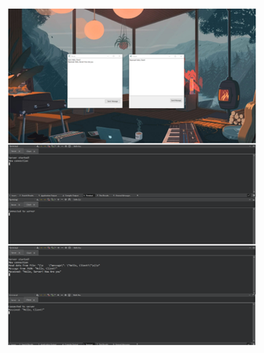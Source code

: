 ![Screenshot](images/Servers.png)
![Screenshot](images/terminals.png)
![Screenshot](images/termials_after_chat.png)
